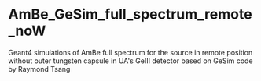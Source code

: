 # AmBe_GeSim_full_spectrum_remote_noW
Geant4 simulations of AmBe full spectrum for the source in remote position without outer tungsten capsule in UA's GeIII detector based on GeSim code by Raymond Tsang 
